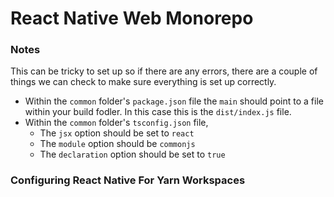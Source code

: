 # React Native Web Monorepo

### Notes

This can be tricky to set up so if there are any errors, there are a couple of things we can check to make sure everything is set up correctly.

- Within the `common` folder's `package.json` file the `main` should point to a file within your build fodler. In this case this is the `dist/index.js` file.
- Within the `common` folder's `tsconfig.json` file,
  - The `jsx` option should be set to `react`
  - The `module` option should be `commonjs`
  - The `declaration` option should be set to `true`

### Configuring React Native For Yarn Workspaces
